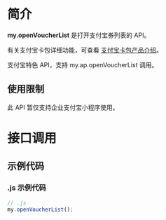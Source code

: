 # 简介
**my.openVoucherList** 是打开支付宝券列表的 API。

有关支付宝卡包详细功能，可查看 [支付宝卡包产品介绍](https://opendocs.alipay.com/mini/introduce/voucher)。

支付宝特色 API，支持 my.ap.openVoucherList 调用。

## 使用限制
此 API 暂仅支持企业支付宝小程序使用。

# 接口调用

## 示例代码

### .js 示例代码
```javascript
// .js
my.openVoucherList();
```
